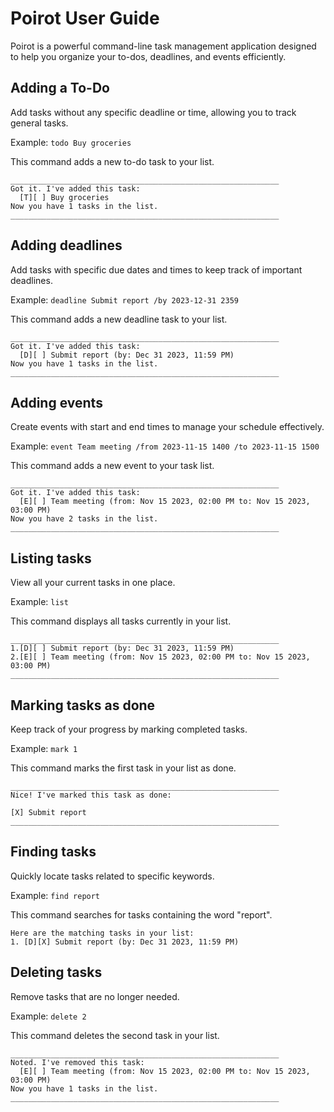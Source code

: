 
# Poirot User Guide

Poirot is a powerful command-line task management application designed to help you organize your to-dos, deadlines, and events efficiently.

## Adding a To-Do

Add tasks without any specific deadline or time, allowing you to track general tasks.

Example: `todo Buy groceries`

This command adds a new to-do task to your list.

```
____________________________________________________________
Got it. I've added this task:
  [T][ ] Buy groceries
Now you have 1 tasks in the list.
____________________________________________________________
```

## Adding deadlines

Add tasks with specific due dates and times to keep track of important deadlines.

Example: `deadline Submit report /by 2023-12-31 2359`

This command adds a new deadline task to your list.

```
____________________________________________________________
Got it. I've added this task:
  [D][ ] Submit report (by: Dec 31 2023, 11:59 PM)
Now you have 1 tasks in the list.
____________________________________________________________
```

## Adding events

Create events with start and end times to manage your schedule effectively.

Example: `event Team meeting /from 2023-11-15 1400 /to 2023-11-15 1500`

This command adds a new event to your task list.

```
____________________________________________________________
Got it. I've added this task:
  [E][ ] Team meeting (from: Nov 15 2023, 02:00 PM to: Nov 15 2023, 03:00 PM)
Now you have 2 tasks in the list.
____________________________________________________________
```

## Listing tasks

View all your current tasks in one place.

Example: `list`

This command displays all tasks currently in your list.

```
____________________________________________________________
1.[D][ ] Submit report (by: Dec 31 2023, 11:59 PM)
2.[E][ ] Team meeting (from: Nov 15 2023, 02:00 PM to: Nov 15 2023, 03:00 PM)
____________________________________________________________
```

## Marking tasks as done

Keep track of your progress by marking completed tasks.

Example: `mark 1`

This command marks the first task in your list as done.

```
____________________________________________________________
Nice! I've marked this task as done:

[X] Submit report
____________________________________________________________
```

## Finding tasks

Quickly locate tasks related to specific keywords.

Example: `find report`

This command searches for tasks containing the word "report".

```
Here are the matching tasks in your list:
1. [D][X] Submit report (by: Dec 31 2023, 11:59 PM)
```

## Deleting tasks

Remove tasks that are no longer needed.

Example: `delete 2`

This command deletes the second task in your list.

```
____________________________________________________________
Noted. I've removed this task:
  [E][ ] Team meeting (from: Nov 15 2023, 02:00 PM to: Nov 15 2023, 03:00 PM)
Now you have 1 tasks in the list.
____________________________________________________________
```

